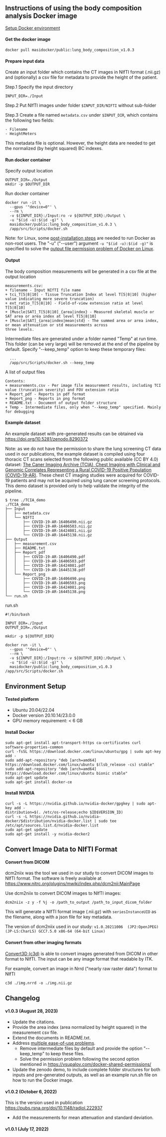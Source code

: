 
## Instructions of using the body composition analysis Docker image
[Setup Docker environment](#Environment-Setup)
#### Get the docker image
```
docker pull masidocker/public:lung_body_composition_v1.0.3
```
#### Prepare input data
Create an input folder which contains the CT images in NIfTI format (.nii.gz) and
(optionally) a csv file for metadata to provide the height of the patient.

Step.1 Specify the input directory 
```
INPUT_DIR=./Input
```

Step.2 Put NIfTI images under folder `$INPUT_DIR/NIFTI` without sub-folder

Step.3 Create a file named `metadata.csv` under `$INPUT_DIR`, which contains the following two fields: 
```
- Filename
- HeightMeters
```
This metadata file is optional. However, the height data are needed to get the normalized (by height squared) BC 
indexes.

#### Run docker container
Specify output location
```
OUTPUT_DIR=./Output
mkdir -p $OUTPUT_DIR
```

Run docker container
```
docker run -it \
  --gpus '"device=0"' \
  --rm \
  -v ${INPUT_DIR}:/Input:ro -v ${OUTPUT_DIR}:/Output \
  -u "$(id -u):$(id -g)" \
  masidocker/public:lung_body_composition_v1.0.3 \
  /app/src/Scripts/docker.sh
```

Note: for Linux, some [post-installation steps](https://docs.docker.com/engine/install/linux-postinstall/) are needed 
to run Docker as non-root users. The "-u" ("--user") argument `-u "$(id -u):$(id -g)"` is specified to solve the 
[output file permission problem of Docker on Linux](https://vsupalov.com/docker-shared-permissions/).

#### Output
The body composition measurements will be generated in a csv file at the output location
```
measurements.csv:
+ filename - Input NIfTI file name
+ tci_T[5|8|10] - Tissue Truncation Index at level T[5|8|10] (higher value indicating more severe truncation)
+ ext_ratio_T[5|8|10] - Field-of-view extension ratio at level T[5|8|10]
+ [Muscle|SAT]_T[5|8|10]_{area|index} - Measured skeletal muscle or SAT area or area index at level T[5|8|10]
+ [Muscle|SAT]_{area|index|mean|std} - The summed area or area index, or mean attenuation or std measurements across 
three levels.
```

Intermediate files are generated under a folder named 
"Temp" at run time. This folder (can be very large) will be removed at the end of the pipeline by default.
Specify "--keep_temp" option to keep these temporary files:
```
  ...
  /app/src/Scripts/docker.sh --keep_temp
```

A list of output files
```
Contents:
+ measurements.csv - Per image file measurement results, including TCI value (truncation severity) and FOV extension ratio
+ Report_pdf - Reports in pdf format
+ Report_png - Reports in png format
+ README.txt - Document of output folder structure
+ Temp - Intermediate files, only when "--keep_temp" specified. Mainly for debugging
```

#### Example dataset
An example dataset with pre-generated results can be obtained via https://doi.org/10.5281/zenodo.8290372

Note: as we do not have the permission to share the lung screening CT data used in our publications, 
the example dataset is compiled using four thoracic CT scans selected from the following public available (CC BY 4.0) 
dataset:
[The Caner Imaging Archive (TCIA), Chest Imaging with Clinical and Genomic Correlates Representing a Rural COVID-19 Positive Population 
(COVID-19-AR)](https://wiki.cancerimagingarchive.net/pages/viewpage.action?pageId=70226443#70226443171ba531fc374829b21d3647e95f532c).
These chest CT imaging studies were acquired for COVID-19 patients and may not be acquired 
using lung cancer screening protocols. This demo dataset is provided only to help validate the integrity of the 
pipeline.

```
$ tree ./TCIA_demo
./TCIA_demo
├── Input
│   ├── metadata.csv
│   └── NIFTI
│       ├── COVID-19-AR-16406490.nii.gz
│       ├── COVID-19-AR-16406503.nii.gz
│       ├── COVID-19-AR-16424081.nii.gz
│       └── COVID-19-AR-16445138.nii.gz
├── Output
│   ├── measurement.csv
│   ├── README.txt
│   ├── Report_pdf
│   │   ├── COVID-19-AR-16406490.pdf
│   │   ├── COVID-19-AR-16406503.pdf
│   │   ├── COVID-19-AR-16424081.pdf
│   │   └── COVID-19-AR-16445138.pdf
│   └── Report_png
│       ├── COVID-19-AR-16406490.png
│       ├── COVID-19-AR-16406503.png
│       ├── COVID-19-AR-16424081.png
│       └── COVID-19-AR-16445138.png
└── run.sh

```

run.sh
```
#!/bin/bash

INPUT_DIR=./Input
OUTPUT_DIR=./Output

mkdir -p ${OUTPUT_DIR}

docker run -it \
  --gpus '"device=0"' \
  --rm \
  -v ${INPUT_DIR}:/Input:ro -v ${OUTPUT_DIR}:/Output \
  -u "$(id -u):$(id -g)" \
  masidocker/public:lung_body_composition_v1.0.3 /app/src/Scripts/docker.sh
```

## Environment Setup

#### Tested platform
- Ubuntu 20.04/22.04
- Docker version 20.10.14/23.0.0
- GPU memory requirement: < 6 GB

#### Install Docker
```
sudo apt-get install apt-transport-https ca-certificates curl software-properties-common
curl -fsSL https://download.docker.com/linux/ubuntu/gpg | sudo apt-key add -
sudo add-apt-repository "deb [arch=amd64] https://download.docker.com/linux/ubuntu $(lsb_release -cs) stable"
sudo add-apt-repository "deb [arch=amd64] https://download.docker.com/linux/ubuntu bionic stable"
sudo apt-get update
sudo apt-get install docker-ce
```

#### Install NVIDIA

```
curl -s -L https://nvidia.github.io/nvidia-docker/gpgkey | sudo apt-key add -
distribution=$(. /etc/os-release;echo $ID$VERSION_ID)
curl -s -L https://nvidia.github.io/nvidia-docker/$distribution/nvidia-docker.list | sudo tee /etc/apt/sources.list.d/nvidia-docker.list
sudo apt-get update
sudo apt-get install -y nvidia-docker2
```

## Convert Image Data to NIfTI Format

#### Convert from DICOM

dcm2niix was the tool we used in our study to convert DICOM images to NIfTI format. The software is 
freely available at https://www.nitrc.org/plugins/mwiki/index.php/dcm2nii:MainPage

Use dcm2niix to convert DICOM images to NIfTI images:
```
dcm2niix -z y -f %j -o /path_to_output /path_to_input_dicom_folder
```

This will generate a NIfTI format image (.nii.gz) with `seriesInstanceUID` as the filename, along with a json file 
for key metadata.

The version of dcm2niix used in our study: `v1.0.20211006  (JP2:OpenJPEG) (JP-LS:CharLS) GCC7.5.0 x86-64 (64-bit Linux)`

#### Convert from other imaging formats

[Convert3D (c3d)](http://www.itksnap.org/pmwiki/pmwiki.php?n=Convert3D.Convert3D) 
is able to convert images generated from DICOM in other format to NIfTI. The input can be any image
format that readable by ITK.

For example, convert an image in Nrrd ("nearly raw raster data") format to NIfTI
```
c3d ./img.nrrd -o ./img.nii.gz
```

## Changelog

#### v1.0.3 (August 28, 2023)

+ Update the citations.
+ Provide the area index (area normalized by height squared) in the measurement csv file.
+ Extend the documents in README.txt.
+ Address [multiple ease-of-use problems](https://github.com/MASILab/S-EFOV/issues/1).
  + Remove intermediate files by default and provide the option "--keep_temp" to keep these files. 
  + Solve the permission problem following the second option mentioned in https://vsupalov.com/docker-shared-permissions/
+ Update the zenodo demo, to include complete folder structures for both inputs and pre-generated outputs, as well 
  as an example run.sh file on how to run the Docker image.

#### v1.0.2 (October 6, 2022)

This is the version used in publication https://pubs.rsna.org/doi/10.1148/radiol.222937

+ Add the measurements for mean attenuation and standard deviation.

#### v1.0.1 (July 17, 2022)
